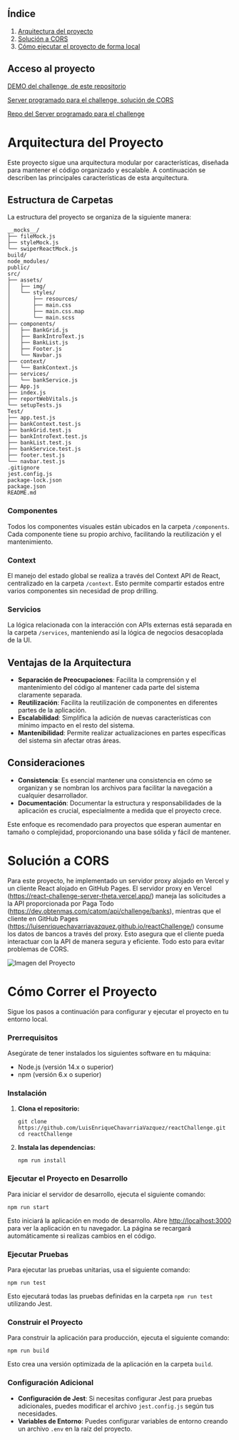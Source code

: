 ## Índice

1. [Arquitectura del proyecto](#arquitectura-del-proyecto)
2. [Solución a CORS](#Solución-a-cors)
3. [Cómo ejecutar el proyecto de forma local](#cómo-correr-el-proyecto)

## Acceso al proyecto
[DEMO del challenge, de este repositorio](https://luisenriquechavarriavazquez.github.io/reactChallenge/)

[Server programado para el challenge, solución de CORS](https://react-challenge-server-theta.vercel.app/)

[Repo del Server programado para el challenge](https://github.com/LuisEnriqueChavarriaVazquez/reactChallengeServer)

# Arquitectura del Proyecto

Este proyecto sigue una arquitectura modular por características, diseñada para mantener el código organizado y escalable. A continuación se describen las principales características de esta arquitectura.

## Estructura de Carpetas

La estructura del proyecto se organiza de la siguiente manera:

```plaintext
__mocks__/
├── fileMock.js
├── styleMock.js
└── swiperReactMock.js
build/
node_modules/
public/
src/
├── assets/
│   ├── img/
│   └── styles/
│       ├── resources/
│       ├── main.css
│       ├── main.css.map
│       └── main.scss
├── components/
│   ├── BankGrid.js
│   ├── BankIntroText.js
│   ├── BankList.js
│   ├── Footer.js
│   └── Navbar.js
├── context/
│   └── BankContext.js
├── services/
│   └── bankService.js
├── App.js
├── index.js
├── reportWebVitals.js
└── setupTests.js
Test/
├── app.test.js
├── bankContext.test.js
├── bankGrid.test.js
├── bankIntroText.test.js
├── bankList.test.js
├── bankService.test.js
├── footer.test.js
└── navbar.test.js
.gitignore
jest.config.js
package-lock.json
package.json
README.md
```

### Componentes

Todos los componentes visuales están ubicados en la carpeta `/components`. Cada componente tiene su propio archivo, facilitando la reutilización y el mantenimiento.

### Context

El manejo del estado global se realiza a través del Context API de React, centralizado en la carpeta `/context`. Esto permite compartir estados entre varios componentes sin necesidad de prop drilling.

### Servicios

La lógica relacionada con la interacción con APIs externas está separada en la carpeta `/services`, manteniendo así la lógica de negocios desacoplada de la UI.

## Ventajas de la Arquitectura

- **Separación de Preocupaciones**: Facilita la comprensión y el mantenimiento del código al mantener cada parte del sistema claramente separada.
- **Reutilización**: Facilita la reutilización de componentes en diferentes partes de la aplicación.
- **Escalabilidad**: Simplifica la adición de nuevas características con mínimo impacto en el resto del sistema.
- **Mantenibilidad**: Permite realizar actualizaciones en partes específicas del sistema sin afectar otras áreas.

## Consideraciones

- **Consistencia**: Es esencial mantener una consistencia en cómo se organizan y se nombran los archivos para facilitar la navegación a cualquier desarrollador.
- **Documentación**: Documentar la estructura y responsabilidades de la aplicación es crucial, especialmente a medida que el proyecto crece.

Este enfoque es recomendado para proyectos que esperan aumentar en tamaño o complejidad, proporcionando una base sólida y fácil de mantener.

# Solución a CORS

Para este proyecto, he implementado un servidor proxy alojado en Vercel y un cliente React alojado en GitHub Pages. El servidor proxy en Vercel (https://react-challenge-server-theta.vercel.app/) maneja las solicitudes a la API proporcionada por Paga Todo (https://dev.obtenmas.com/catom/api/challenge/banks), mientras que el cliente en GitHub Pages (https://luisenriquechavarriavazquez.github.io/reactChallenge/) consume los datos de bancos a través del proxy. Esto asegura que el cliente pueda interactuar con la API de manera segura y eficiente. Todo esto para evitar problemas de CORS.

![Imagen del Proyecto](https://media.licdn.com/dms/image/D5612AQGHph0B6FKU3g/article-cover_image-shrink_600_2000/0/1712492130078?e=2147483647&v=beta&t=7WcM1i5d6y1ucEIshict3ApIkEUcNU9nu_davd7-WD8)

# Cómo Correr el Proyecto

Sigue los pasos a continuación para configurar y ejecutar el proyecto en tu entorno local.

### Prerrequisitos

Asegúrate de tener instalados los siguientes software en tu máquina:
- Node.js (versión 14.x o superior)
- npm (versión 6.x o superior)

### Instalación

1. **Clona el repositorio:**

   ```
   git clone https://github.com/LuisEnriqueChavarriaVazquez/reactChallenge.git
   cd reactChallenge
   ```

2. **Instala las dependencias:**

   ```
   npm run install
   ```

### Ejecutar el Proyecto en Desarrollo

Para iniciar el servidor de desarrollo, ejecuta el siguiente comando:

```
npm run start
```

Esto iniciará la aplicación en modo de desarrollo. Abre [http://localhost:3000](http://localhost:3000) para ver la aplicación en tu navegador. La página se recargará automáticamente si realizas cambios en el código.

### Ejecutar Pruebas

Para ejecutar las pruebas unitarias, usa el siguiente comando:

```
npm run test
```

Esto ejecutará todas las pruebas definidas en la carpeta `npm run test` utilizando Jest.

### Construir el Proyecto

Para construir la aplicación para producción, ejecuta el siguiente comando:

```
npm run build
```

Esto crea una versión optimizada de la aplicación en la carpeta `build`.

### Configuración Adicional

- **Configuración de Jest**: Si necesitas configurar Jest para pruebas adicionales, puedes modificar el archivo `jest.config.js` según tus necesidades.
- **Variables de Entorno**: Puedes configurar variables de entorno creando un archivo `.env` en la raíz del proyecto.